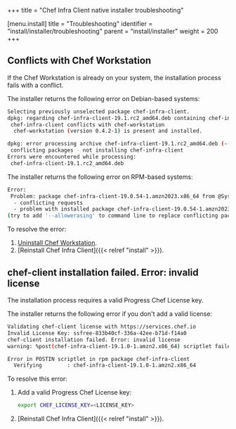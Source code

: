 +++
title = "Chef Infra Client native installer troubleshooting"

[menu.install]
title = "Troubleshooting"
identifier = "install/installer/troubleshooting"
parent = "install/installer"
weight = 200
+++

## Conflicts with Chef Workstation

If the Chef Workstation is already on your system, the installation process fails with a conflict.

The installer returns the following error on Debian-based systems:

```sh
Selecting previously unselected package chef-infra-client.
dpkg: regarding chef-infra-client-19.1.rc2_amd64.deb containing chef-infra-client:
 chef-infra-client conflicts with chef-workstation
  chef-workstation (version 0.4.2-1) is present and installed.

dpkg: error processing archive chef-infra-client-19.1.rc2_amd64.deb (--install):
 conflicting packages - not installing chef-infra-client
Errors were encountered while processing:
 chef-infra-client-19.1.rc2_amd64.deb
```

The installer returns the following error on RPM-based systems:

```sh
Error:
 Problem: package chef-infra-client-19.0.54-1.amzn2023.x86_64 from @System conflicts with chef-workstation provided by chef-workstation-25.1.1074-1.amazon2023.x86_64 from @commandline
  - conflicting requests
  - problem with installed package chef-infra-client-19.0.54-1.amzn2023.x86_64
(try to add '--allowerasing' to command line to replace conflicting packages or '--skip-broken' to skip uninstallable packages)
```

To resolve the error:

1. [Uninstall Chef Workstation](https://docs.chef.io/workstation/install_workstation/#uninstalling).
1. [Reinstall Chef Infra Client]({{< relref "install" >}}).


## chef-client installation failed. Error: invalid license

The installation process requires a valid Progress Chef License key.

The installer returns the following error if you don't add a valid license:

```sh
Validating chef-client license with https://services.chef.io
Invalid License Key: ssfree-833b40cf-336a-42ee-b71d-f14a0
chef-client installation failed. Error: invalid license
warning: %post(chef-infra-client-19.1.0-1.amzn2.x86_64) scriptlet failed, exit status 1

Error in POSTIN scriptlet in rpm package chef-infra-client
  Verifying        : chef-infra-client-19.1.0-1.amzn2.x86_64
```

To resolve this error:

1. Add a valid Progress Chef License key:

    ```sh
    export CHEF_LICENSE_KEY=<LICENSE_KEY>
    ```

1. [Reinstall Chef Infra Client]({{< relref "install" >}}).
